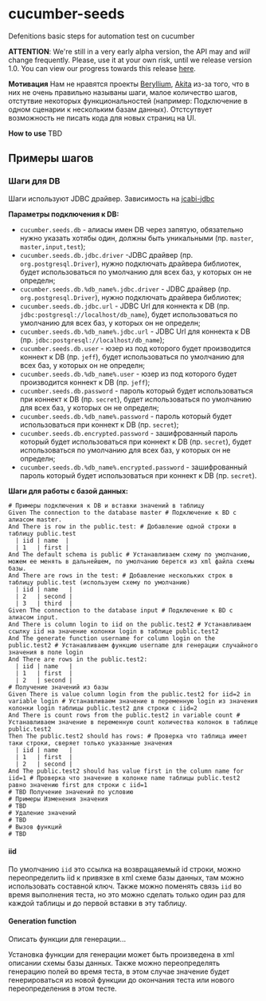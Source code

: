 # cucumber-seeds
Defenitions basic steps for automation test on cucumber

**ATTENTION**: We're still in a very early alpha version, the API
may and _will_ change frequently. Please, use it at your own risk,
until we release version 1.0. You can view our progress towards
this release [here](https://github.com/smallcreep/cucumber-seeds/milestone/1).

**Мотивация** Нам не нравятся проекты 
[Beryllium](https://github.com/tomitribe/beryllium), 
[Akita](https://github.com/alfa-laboratory/akita) из-за того, 
что в них не очень правильно называны шаги,
малое количество шагов, отстутвие некоторых функциональностей 
(например: Подключение в одном сценарии к нескольким базам данных).
Отстсутвует возможность не писать кода для новых страниц на UI.

**How to use** TBD

## Примеры шагов

### Шаги для DB

Шаги используют JDBC драйвер.
Зависимость на [jcabi-jdbc](https://github.com/jcabi/jcabi-jdbc)

**Параметры подключения к DB:**
* `cucumber.seeds.db` - алиасы имен DB через запятую, обязательно нужно указать хотябы один,
должны быть уникальными (пр. `master`, `master,input,test`);
* `cucumber.seeds.db.jdbc.driver` -JDBC драйвер (пр. `org.postgresql.Driver`), 
нужно подключать драйвера библиотек, будет использоваться по умолчанию для всех баз,
у которых он не определн;
* `cucumber.seeds.db.%db_name%.jdbc.driver` - JDBC драйвер (пр. `org.postgresql.Driver`), 
нужно подключать драйвера библиотек;
* `cucumber.seeds.db.jdbc.url` - JDBC Url для коннекта к DB
(пр. `jdbc:postgresql://localhost/db_name`), 
будет использоваться по умолчанию для всех баз, у которых он не определн;
* `cucumber.seeds.db.%db_name%.jdbc.url` - JDBC Url для коннекта к DB
(пр. `jdbc:postgresql://localhost/db_name`);
* `cucumber.seeds.db.user` - юзер из под которого будет производится коннект к DB
(пр. `jeff`),
будет использоваться по умолчанию для всех баз, у которых он не определн;
* `cucumber.seeds.db.%db_name%.user` - юзер из под которого будет производится коннект к DB
(пр. `jeff`);
* `cucumber.seeds.db.password` - пароль который будет использоваться при коннект к DB
(пр. `secret`),
будет использоваться по умолчанию для всех баз, у которых он не определн;
* `cucumber.seeds.db.%db_name%.password` - пароль который будет использоваться при коннект к DB
(пр. `secret`);
* `cucumber.seeds.db.encrypted.password` - зашифрованный пароль который будет использоваться при коннект к DB
(пр. `secret`),
будет использоваться по умолчанию для всех баз, у которых он не определн;
* `cucumber.seeds.db.%db_name%.encrypted.password` - зашифрованный пароль который будет использоваться при коннект к DB
(пр. `secret`).

**Шаги для работы с базой данных:**
```gherkin
# Примеры подключения к DB и вставки значений в таблицу
Given The connection to the database master # Подключение к BD с алиасом master.
And There is row in the public.test: # Добавление одной строки в таблицу public.test
  | iid | name  |
  | 1   | first |
And The default schema is public # Устанавливаем схему по умолчанию, можем ее менять в дальнейшем, по умолчанию берется из xml файла схемы базы.
And There are rows in the test: # Добавление нескольких строк в таблицу public.test (используем схему по умолчанию)
  | iid | name   |
  | 2   | second |
  | 3   | third  |
Given The connection to the database input # Подключение к BD с алиасом input.
And There is column login to iid on the public.test2 # Устанавливаем ссылку iid на значение колонки login в таблице public.test2
And The generate function username for column login on the public.test2 # Устанавливаем функцию username для генерации случайного значения в поле login
And There are rows in the public.test2:
  | iid | name   |
  | 1   | first  |
  | 2   | second |
# Получение значений из базы
Given There is value column login from the public.test2 for iid=2 in variable login # Устанавливаем значение в переменную login из значения колонки login таблицы public.test2 для строки с iid=2
And There is count rows from the public.test2 in variable count # Устанавливаем значение в переменную count количества колонок в таблице public.test2
Then The public.test2 should has rows: # Проверка что таблица имеет таки строки, сверяет только указанные значения
  | iid | name   |
  | 1   | first  |
  | 2   | second |
And The public.test2 should has value first in the column name for iid=1 # Проверка что значение в колонке name таблицы public.test2 равно значению first для строки с iid=1  
# TBD Получение значений по условию
# Примеры Изменения значения
# TBD
# Удаление значений
# TBD
# Вызов функций  
# TBD
```

#### iid
По умолчанию `iid` это ссылка на возвращаяемый id строки,
можно переопределить iid к привязке в xml схеме базы данных, там можно использовать составной ключ.
Также можно поменять связь `iid` во время выполнения теста, 
но это можно сделать только один раз для каждой таблицы и до первой вставки в эту таблицу.

#### Generation function

Описать функции для генерации...

Установка функции для генерации может быть произведена в xml описании схемы базы данных.
Также можно переопределять генерацию полей во время теста, 
в этом случае значение будет генерироваться из новой функции до окончания теста 
или нового переопределения в этом тесте.
